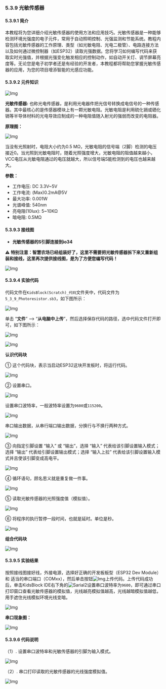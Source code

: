### 5.3.9 光敏传感器

#### 5.3.9.1 简介

本教程将为您详细介绍光敏传感器的使用方法和应用技巧。光敏传感器是一种能够检测环境光强度的电子元件，常用于自动照明控制、光强监测和节能系统。教程内容包括光敏传感器的工作原理、类型（如光敏电阻、光电二极管）、电路连接方法以及如何通过微控制器（如ESP32）读取光强数据。您将学习如何编写代码来获取实时光强值，并根据光强变化触发相应的控制动作，如自动开关灯、调节屏幕亮度等。无论您是电子初学者还是有经验的开发者，本教程都将帮助您掌握光敏传感器的应用，为您的项目增添智能的光感应功能。

#### 5.3.9.2 元件知识

![Img](../media/cou2.png)

**光敏传感器:** 也称光电传感器，是利用光电器件把光信号转换成电信号的一种传感器。其中最核心的是传感器模块上有一颗光敏电阻。光敏电阻是利用硫化镉或硒化镉等半导体材料的光电导效应制成的一种电阻值随入射光的强弱而改变的电阻器。

**原理图：**

![Img](../media/couy21.png)

当没有光照射时，电阻大小约为0.5 MΩ，光敏电阻的信号端（2脚）检测的电压接近0。当光照到光敏电阻时，随着光照强度增大，光敏电阻的阻值越来越小，VCC电压从光敏电阻通过的电压就越大，所以信号端S能检测到的电压也越来越大。

**参数：**

- 工作电压: DC 3.3V~5V
- 工作电流: (Max)0.2mA@5V
- 最大功率: 0.001W
- 光谱峰值: 540nm
- 亮电阻(10lux): 5~10KΩ
- 暗电阻: 0.5MΩ


#### 5.3.9.3 接线图

- **光敏传感器的S引脚连接到io34**

⚠️ **特别注意：智慧农场已经组装好了，这里不需要把光敏传感器拆下来又重新组装和接线，这里再次提供接线图，是为了方便您编写代码！**

![Img](../media/couj21.png)

#### 5.3.9.4 实验代码

代码文件在`KidsBlock(Scratch)_代码`文件夹中，代码文件为`5_3_9_Photoresistor.sb3`，如下图所示：

![Img](../media/couj-012.png)

单击 “**文件**” --> “**从电脑中上传**”，然后选择保存代码的路径，选中代码文件打开即可，如下图所示：

![Img](../media/couj-01-1.png)

![Img](../media/couj-012-1.png)

**认识代码块**

① 这个代码块，表示当启动ESP32这块开发板时，将运行代码。

![Img](../media/Start.png)

② 设置串口。

![Img](../media/b20.png)

设置串口波特率，一般波特率设置为`9600`或`115200`。

![Img](../media/b20-1.png)

串口输出数据，从串行端口输出数据，分换行与不换行两种方式。

![Img](../media/b20-2.png)

③ 向指定引脚设置 “输入” 或 “输出”，选择 “输入” 代表给该引脚设置输入模式；选择 “输出” 代表给引脚设置输出模式；选择 “输入上拉” 代表给该引脚设置输入模式并且使该引脚变成高电平。

![Img](../media/b21.png)

④ 循环语句，顾名思义就是重复做一件事。

![Img](../media/b0.png)

⑤ 读取光敏传感器的光照强度值（模拟值）。

![Img](../media/b32.png)

⑥ 将程序的执行暂停一段时间，也就是延时。单位是秒。 

![Img](../media/b00.png)

**组合代码块**

![Img](../media/KidsBlock-code12.png)

#### 5.3.9.5 实验结果

按照接线图接好线，外接电源，选择好正确的开发板板型（ESP32 Dev Module）和 适当的串口端口（COMxx），然后单击按钮![Img](../media/upload.png)上传代码。上传代码成功后，单击KidsBlock IDE右下角的![Sarial2](../media/Sarial2.png)设置串口波特率为`9600`，即可通过串口打印窗口查看光敏传感器的模拟值，光线越亮模拟值越高，光线越暗模拟值越低，用手遮住光线模拟环境光线变暗。

![Img](../media/Photor-1.jpg)

**串口现象图：**

![Img](../media/photordata1.png)

#### 5.3.9.6 代码说明

（1）. 设置串口波特率和光敏传感器的引脚为输入模式。

![Img](../media/b33.png)

（2）. 串口打印读取的光敏传感器的光线强度模拟值。

![Img](../media/b34.png)